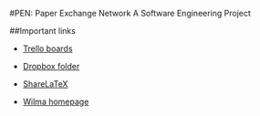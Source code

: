 #PEN: Paper Exchange Network
A Software Engineering Project

##Important links

* [Trello boards](https://trello.com/softwareengineering29)

* [Dropbox folder](https://www.dropbox.com/sh/8dlg0fsi1fgq3n7/AAC2M0JPp1GlAxCZjSGLIXKEa?dl=0)

* [ShareLaTeX](https://www.sharelatex.com/project/5440e1ad33c0006f1414598f)

* [Wilma homepage](http://wilma.vub.ac.be/~se1_1415/PEN.html)
